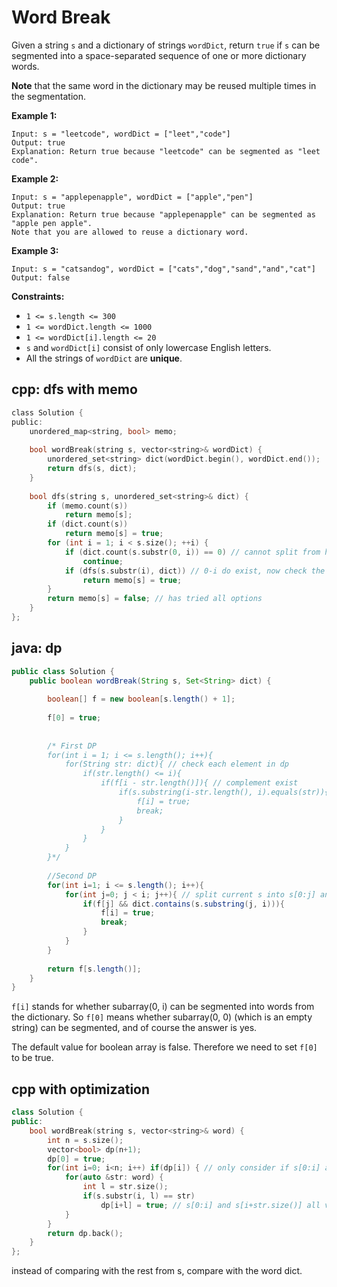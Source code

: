 # Word Break

Given a string `s` and a dictionary of strings `wordDict`, return `true` if `s` can be segmented into a space-separated sequence of one or more dictionary words.

**Note** that the same word in the dictionary may be reused multiple times in the segmentation.

 

**Example 1:**

```
Input: s = "leetcode", wordDict = ["leet","code"]
Output: true
Explanation: Return true because "leetcode" can be segmented as "leet code".
```

**Example 2:**

```
Input: s = "applepenapple", wordDict = ["apple","pen"]
Output: true
Explanation: Return true because "applepenapple" can be segmented as "apple pen apple".
Note that you are allowed to reuse a dictionary word.
```

**Example 3:**

```
Input: s = "catsandog", wordDict = ["cats","dog","sand","and","cat"]
Output: false
```

 

**Constraints:**

- `1 <= s.length <= 300`
- `1 <= wordDict.length <= 1000`
- `1 <= wordDict[i].length <= 20`
- `s` and `wordDict[i]` consist of only lowercase English letters.
- All the strings of `wordDict` are **unique**.

## cpp: dfs with memo

```c
class Solution {
public:
    unordered_map<string, bool> memo;
    
    bool wordBreak(string s, vector<string>& wordDict) {
        unordered_set<string> dict(wordDict.begin(), wordDict.end());
        return dfs(s, dict);
    }
    
    bool dfs(string s, unordered_set<string>& dict) {
        if (memo.count(s))
            return memo[s];
        if (dict.count(s))
            return memo[s] = true;
        for (int i = 1; i < s.size(); ++i) {
            if (dict.count(s.substr(0, i)) == 0) // cannot split from here
                continue;
            if (dfs(s.substr(i), dict)) // 0-i do exist, now check the rest
                return memo[s] = true;
        }
        return memo[s] = false; // has tried all options
    }
};
```

## java: dp

```java
public class Solution {
    public boolean wordBreak(String s, Set<String> dict) {
        
        boolean[] f = new boolean[s.length() + 1];
        
        f[0] = true;
        
        
        /* First DP
        for(int i = 1; i <= s.length(); i++){
            for(String str: dict){ // check each element in dp
                if(str.length() <= i){
                    if(f[i - str.length()]){ // complement exist
                        if(s.substring(i-str.length(), i).equals(str)){
                            f[i] = true;
                            break;
                        }
                    }
                }
            }
        }*/
        
        //Second DP
        for(int i=1; i <= s.length(); i++){
            for(int j=0; j < i; j++){ // split current s into s[0:j] and s[j:i]
                if(f[j] && dict.contains(s.substring(j, i))){
                    f[i] = true;
                    break;
                }
            }
        }
        
        return f[s.length()];
    }
}
```

`f[i]` stands for whether subarray(0, i) can be segmented into words from the dictionary. So `f[0]` means whether subarray(0, 0) (which is an empty string) can be segmented, and of course the answer is yes.

The default value for boolean array is false. Therefore we need to set `f[0]` to be true.

## cpp with optimization

```c++
class Solution {
public:
    bool wordBreak(string s, vector<string>& word) {
        int n = s.size();
        vector<bool> dp(n+1);
        dp[0] = true;
        for(int i=0; i<n; i++) if(dp[i]) { // only consider if s[0:i] already exists
            for(auto &str: word) {
                int l = str.size();
                if(s.substr(i, l) == str) 
                    dp[i+l] = true; // s[0:i] and s[i+str.size()] all valid
            }
        }
        return dp.back();
    }
};
```

instead of comparing with the rest from s, compare with the word dict.

